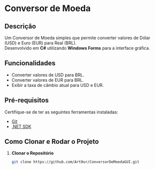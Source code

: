 # Conversor de Moeda  

## Descrição  
Um Conversor de Moeda simples que permite converter valores de Dólar (USD) e Euro (EUR) para Real (BRL).  
Desenvolvido em **C#** utilizando **Windows Forms** para a interface gráfica.  

## Funcionalidades  
- Converter valores de USD para BRL.  
- Converter valores de EUR para BRL.  
- Exibir a taxa de câmbio atual para USD e EUR.  

## Pré-requisitos  
Certifique-se de ter as seguintes ferramentas instaladas:  
- [Git](https://git-scm.com/downloads)  
- [.NET SDK](https://dotnet.microsoft.com/download)  

## Como Clonar e Rodar o Projeto  

1. **Clonar o Repositório**  
   ```bash  
   git clone https://github.com/Art0ur/ConversorDeMoedaGUI.git

